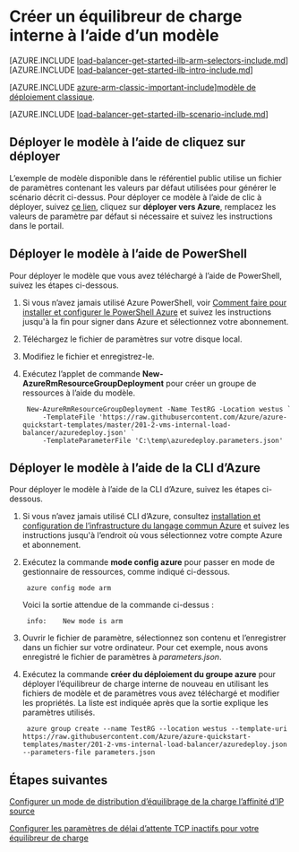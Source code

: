 <properties
   pageTitle="Créer un équilibreur de charge interne à l’aide d’un modèle dans le Gestionnaire de ressources | Microsoft Azure"
   description="Apprenez à créer un équilibreur de charge interne à l’aide d’un modèle dans le Gestionnaire de ressources"
   services="load-balancer"
   documentationCenter="na"
   authors="sdwheeler"
   manager="carmonm"
   editor=""
   tags="azure-resource-manager"
/>
<tags
   ms.service="load-balancer"
   ms.devlang="na"
   ms.topic="get-started-article"
   ms.tgt_pltfrm="na"
   ms.workload="infrastructure-services"
   ms.date="10/24/2016"
   ms.author="sewhee" />

# <a name="create-an-internal-load-balancer-using-a-template"></a>Créer un équilibreur de charge interne à l’aide d’un modèle

[AZURE.INCLUDE [load-balancer-get-started-ilb-arm-selectors-include.md](../../includes/load-balancer-get-started-ilb-arm-selectors-include.md)]
<BR>
[AZURE.INCLUDE [load-balancer-get-started-ilb-intro-include.md](../../includes/load-balancer-get-started-ilb-intro-include.md)]

[AZURE.INCLUDE [azure-arm-classic-important-include](../../includes/learn-about-deployment-models-rm-include.md)][modèle de déploiement classique](load-balancer-get-started-ilb-classic-ps.md).

[AZURE.INCLUDE [load-balancer-get-started-ilb-scenario-include.md](../../includes/load-balancer-get-started-ilb-scenario-include.md)]

## <a name="deploy-the-template-by-using-click-to-deploy"></a>Déployer le modèle à l’aide de cliquez sur déployer

L’exemple de modèle disponible dans le référentiel public utilise un fichier de paramètres contenant les valeurs par défaut utilisées pour générer le scénario décrit ci-dessus. Pour déployer ce modèle à l’aide de clic à déployer, suivez [ce lien](https://github.com/Azure/azure-quickstart-templates/tree/master/201-2-vms-internal-load-balancer), cliquez sur **déployer vers Azure**, remplacez les valeurs de paramètre par défaut si nécessaire et suivez les instructions dans le portail.

## <a name="deploy-the-template-by-using-powershell"></a>Déployer le modèle à l’aide de PowerShell

Pour déployer le modèle que vous avez téléchargé à l’aide de PowerShell, suivez les étapes ci-dessous.

1. Si vous n’avez jamais utilisé Azure PowerShell, voir [Comment faire pour installer et configurer le PowerShell Azure](../../articles/powershell-install-configure.md) et suivez les instructions jusqu'à la fin pour signer dans Azure et sélectionnez votre abonnement.
2. Téléchargez le fichier de paramètres sur votre disque local.
3. Modifiez le fichier et enregistrez-le.
4. Exécutez l’applet de commande **New-AzureRmResourceGroupDeployment** pour créer un groupe de ressources à l’aide du modèle.

        New-AzureRmResourceGroupDeployment -Name TestRG -Location westus `
            -TemplateFile 'https://raw.githubusercontent.com/Azure/azure-quickstart-templates/master/201-2-vms-internal-load-balancer/azuredeploy.json' `
            -TemplateParameterFile 'C:\temp\azuredeploy.parameters.json'

## <a name="deploy-the-template-by-using-the-azure-cli"></a>Déployer le modèle à l’aide de la CLI d’Azure

Pour déployer le modèle à l’aide de la CLI d’Azure, suivez les étapes ci-dessous.

1. Si vous n’avez jamais utilisé CLI d’Azure, consultez [installation et configuration de l’infrastructure du langage commun Azure](../../articles/xplat-cli-install.md) et suivez les instructions jusqu'à l’endroit où vous sélectionnez votre compte Azure et abonnement.
2. Exécutez la commande **mode config azure** pour passer en mode de gestionnaire de ressources, comme indiqué ci-dessous.

        azure config mode arm

    Voici la sortie attendue de la commande ci-dessus :

        info:    New mode is arm

3. Ouvrir le fichier de paramètre, sélectionnez son contenu et l’enregistrer dans un fichier sur votre ordinateur. Pour cet exemple, nous avons enregistré le fichier de paramètres à *parameters.json*.

4. Exécutez la commande **créer du déploiement du groupe azure** pour déployer l’équilibreur de charge interne de nouveau en utilisant les fichiers de modèle et de paramètres vous avez téléchargé et modifier les propriétés. La liste est indiquée après que la sortie explique les paramètres utilisés.

        azure group create --name TestRG --location westus --template-uri https://raw.githubusercontent.com/Azure/azure-quickstart-templates/master/201-2-vms-internal-load-balancer/azuredeploy.json --parameters-file parameters.json

## <a name="next-steps"></a>Étapes suivantes

[Configurer un mode de distribution d’équilibrage de la charge l’affinité d’IP source](load-balancer-distribution-mode.md)

[Configurer les paramètres de délai d’attente TCP inactifs pour votre équilibreur de charge](load-balancer-tcp-idle-timeout.md)




